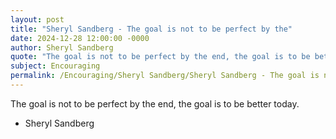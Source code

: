 ```yaml
---
layout: post
title: "Sheryl Sandberg - The goal is not to be perfect by the"
date: 2024-12-28 12:00:00 -0000
author: Sheryl Sandberg
quote: "The goal is not to be perfect by the end, the goal is to be better today."
subject: Encouraging
permalink: /Encouraging/Sheryl Sandberg/Sheryl Sandberg - The goal is not to be perfect by the
---
```


The goal is not to be perfect by the end, the goal is to be better today.

- Sheryl Sandberg
